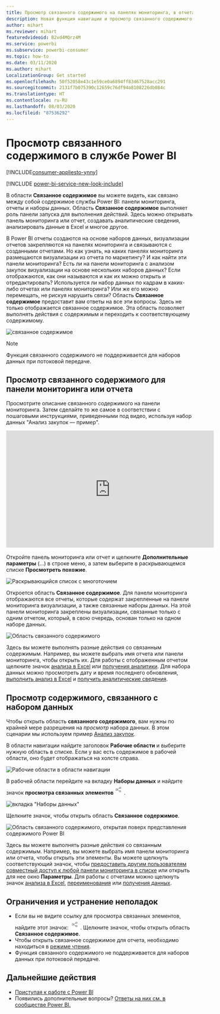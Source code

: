 ```yaml
---
title: Просмотр связанного содержимого на панелях мониторинга, в отчетах и наборах данных
description: Новая функция навигации и просмотр связанного содержимого на панелях мониторинга, в отчетах и наборах данных
author: mihart
ms.reviewer: mihart
featuredvideoid: B2vd4MQrz4M
ms.service: powerbi
ms.subservice: powerbi-consumer
ms.topic: how-to
ms.date: 03/11/2020
ms.author: mihart
LocalizationGroup: Get started
ms.openlocfilehash: 50f52058e43c1e59ce0a6894ff83d67528acc291
ms.sourcegitcommit: 2131f7b075390c12659c76df94a8108226db084c
ms.translationtype: HT
ms.contentlocale: ru-RU
ms.lasthandoff: 08/03/2020
ms.locfileid: "87536292"
---
```

# <a name="view-related-content-in-the-power-bi-service"></a>Просмотр связанного содержимого в службе Power BI

[!INCLUDE[consumer-appliesto-ynny](../includes/consumer-appliesto-ynny.md)]

[!INCLUDE [power-bi-service-new-look-include](../includes/power-bi-service-new-look-include.md)]

В области **Связанное содержимое** вы можете видеть, как связано между собой содержимое службы Power BI: панели мониторинга, отчеты и наборы данных. Область **Связанное содержимое** выполняет роль панели запуска для выполнения действий. Здесь можно открывать панель мониторинга или отчет, создавать аналитические сведения, анализировать данные в Excel и многое другое.  

В Power BI отчеты создаются на основе наборов данных, визуализации отчетов закрепляются на панелях мониторинга и связываются с созданными отчетами. Но как узнать, на каких панелях мониторинга размещаются визуализации из отчета по маркетингу? И как найти эти панели мониторинга? Есть ли на панели мониторинга с анализом закупок визуализации на основе нескольких наборов данных? Если отображаются, как они называются и как их можно открыть и отредактировать? Используется ли набор данных по кадрам в каких-либо отчетах или панелях мониторинга? Или же его можно перемещать, не рискуя нарушить связи? Область **Связанное содержимое** предоставит вам ответы на все эти вопросы.  Здесь не только отображается связанное содержимое. Эта область позволяет выполнять действия с содержимым и переходить к соответствующему содержимому.

![связанное содержимое](./media/end-user-related/power-bi-list.png)

> [!NOTE]
> Функция связанного содержимого не поддерживается для наборов данных при потоковой передаче.
> 
> 

## <a name="view-related-content-for-a-dashboard-or-report"></a>Просмотр связанного содержимого для панели мониторинга или отчета
Просмотрите описание связанного содержимого на панели мониторинга. Затем сделайте то же самое в соответствии с пошаговыми инструкциями, приведенными под видео, используя набор данных "Анализ закупок — пример".

<iframe width="560" height="315" src="https://www.youtube.com/embed/B2vd4MQrz4M#t=3m05s" frameborder="0" allowfullscreen></iframe>

Откройте панель мониторинга или отчет и щелкните **Дополнительные параметры** (...) в строке меню, а затем выберите в раскрывающемся списке **Просмотреть похожие**.

![Раскрывающийся список с многоточием](./media/end-user-related/power-bi-dropdown.png)

Откроется область **Связанное содержимое**. Для панели мониторинга отображаются все отчеты, которые содержат закрепленные на панели мониторинга визуализации, а также связанные наборы данных. На этой панели мониторинга закреплены визуализации, связанные только с одним отчетом, который, в свою очередь, основан только на одном наборе данных. 

![Область связанного содержимого](./media/end-user-related/power-bi-view-related-dashboard.png)

Здесь вы можете выполнять разные действия со связанным содержимым.  Например, вы можете выбрать имя отчета или панели мониторинга, чтобы открыть их.  Для работы с отображенным отчетом щелкните значок [анализа в Excel](../collaborate-share/service-analyze-in-excel.md) или [получения аналитики](end-user-insights.md). Для набора данных можно просмотреть дату и время последнего обновления, [выполнить анализ в Excel](../collaborate-share/service-analyze-in-excel.md) и [получить аналитические сведения](end-user-insights.md).  



## <a name="view-related-content-for-a-dataset"></a>Просмотр содержимого, связанного с набором данных
Чтобы открыть область **связанного содержимого**, вам нужны по крайней мере разрешения на *просмотр* набора данных. В этом сценарии мы используем пример [Анализ закупок](../create-reports/sample-procurement.md).

В области навигации найдите заголовок **Рабочие области** и выберите нужную область в списке. Если у вас есть содержимое в рабочей области, оно будет отображаться на холсте справа. 

![Рабочие области в области навигации](./media/end-user-related/power-bi-workspace.png)


В рабочей области перейдите на вкладку **Наборы данных** и найдите значок **просмотра связанных элементов**![значок просмотра связанных элементов](./media/end-user-related/power-bi-view-related-icon-new.png).

![вкладка "Наборы данных"](./media/end-user-related/power-bi-related-dataset.png)

Щелкните значок, чтобы открыть область **Связанное содержимое**.

![Область связанного содержимого, открытая поверх представления содержимого Power BI](media/end-user-related/power-bi-dataset.png)

Здесь вы можете выполнять разные действия со связанным содержимым. Например, вы можете выбрать имя панели мониторинга или отчета, чтобы открыть эти элементы.  Вы можете щелкнуть соответствующий значок, чтобы [предоставить другим пользователям совместный доступ к любой панели мониторинга в списке](../collaborate-share/service-share-dashboards.md) или открыть для нее окно **Параметры**. Для работы с отчетами можно щелкнуть значок [анализа в Excel](../collaborate-share/service-analyze-in-excel.md), [переименования](../create-reports/service-rename.md) или [получения данных](end-user-insights.md).  

## <a name="limitations-and-troubleshooting"></a>Ограничения и устранение неполадок
* Если вы не видите ссылку для просмотра связанных элементов, найдите этот значок: ![значок просмотра связанных элементов](./media/end-user-related/power-bi-view-related-icon-new.png). Щелкните значок, чтобы открыть область **Связанное содержимое**.
* Чтобы открыть связанное содержимое для отчета, необходимо находиться в [режиме чтения](end-user-reading-view.md).
* Функция связанного содержимого не поддерживается для наборов данных при потоковой передаче.

## <a name="next-steps"></a>Дальнейшие действия
* [Приступая к работе с Power BI](../fundamentals/service-get-started.md)
* Появились дополнительные вопросы? [Ответы на них см. в сообществе Power BI.](https://community.powerbi.com/)
